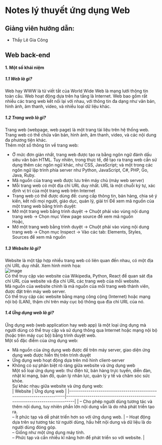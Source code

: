 # Notes lý thuyết ứng dụng Web
## Giảng viên hướng dẫn:
* Thầy Lê Gia Công
## 
## Web back-end
#### 1. Một số khái niệm  
##### 1.1 Web là gì?  
Web hay WWW là từ viết tắt của World Wide Web là mạng lưới thông tin toàn cầu. Web hoạt động dựa trên hạ tầng là Internet. Web bao gồm rất nhiều các trang web kết nối lại với nhau, với thông tin đa dạng như văn bản, hình ảnh, âm thanh, video, và nhiều loại dữ liệu khác.
##### 1.2 Trang web là gì?  
Trang web (webpage, web page) là một trang tài liệu trên hệ thống web. Trang web có thể chứa văn bản, hình ảnh, âm thanh, video, và các nội dung đa phương tiện khác.  
Thêm một số thông tin về trang web:  
- Ở mức đơn giản nhất, trang web được tạo ra bằng ngôn ngữ đánh dấu siêu văn bản HTML. Tuy nhiên, trong thực tế, để tạo ra trang web cần sử dụng thêm các ngôn ngữ khác, như CSS, JavaScript; và một trong các ngôn ngữ lập trình phía server như Python, JavaScript, C#, PHP, Go, Java, Ruby.
- Mã nguồn của trang web được lưu trên máy chủ (máy web server)
- Mỗi trang web có một địa chỉ URL duy nhất. URL là một chuỗi ký tự, xác định vị trí của một trang web trên Internet
- Trang web có thể được dùng để: cung cấp thông tin, bán hàng, chia sẻ ý kiến, kết nối mọi người, giáo dục, quản lý, giải trí
Để xem mã nguồn của một trang web bằng trình duyệt:  
- Mở một trang web bằng trình duyệt -> Chuột phải vào vùng nội dung trang web -> Chọn mục View page source để xem mã nguồn  
Hoặc,  
- Mở một trang web bằng trình duyệt -> Chuột phải vào vùng nội dung trang web -> Chọn mục Inspect -> Vào các tab: Elements, Styles, Sources để xem mã nguồn  
##### 1.3 Website là gì?  
Website là một tập hợp nhiều trang web có liên quan đến nhau, có một địa chỉ URL duy nhất. Xem hình minh họa:  
![image](https://github.com/user-attachments/assets/9b4d3272-e5ca-4864-b677-289016d125fe)  
Có thể truy cập vào website của Wikipedia, Python, React để quan sát địa chỉ URL của website và địa chỉ URL các trang web của mỗi website.  
Mã nguồn của website chính là mã nguồn của mỗi trang web thành viên, được đặt trên máy web server.  
Có thể truy cập các website bằng mạng công cộng (Internet) hoặc mạng nội bộ (LAN), thậm chí trên máy cục bộ thông qua địa chỉ URL của nó.  
##### 1.4 Ứng dụng web là gì?  
Ứng dụng web (web application hay web app) là một loại ứng dụng mà người dùng có thể truy cập và sử dụng thông qua Internet hoặc mạng nội bộ (hoặc trên máy cục bộ) bằng trình duyệt web.  
Một số đặc điểm của ứng dụng web:  
- Mã nguồn của ứng dụng web được để trên máy server, giao diện ứng dụng web được hiển thị trên trình duyệt  
- Ứng dụng web hoạt động dựa trên mô hình client-server  
- Không có sự phân biệt rõ ràng giữa website và ứng dụng web  
Một số loại ứng dụng web: thư điện tử, bán hàng trực tuyến, diễn đàn, nhật kí mạng, bản đồ, quản lý nhân lực, quản lý y tế và chăm sóc sức khỏe.  
Sự khác nhau giữa website và ứng dụng web:  
| Website                                                                 | Ứng dụng web                                                                 |
|------------------------------------------------------------------------|------------------------------------------------------------------------------|
| – Cho phép người dùng tương tác và thêm nội dung, tuy nhiên phần lớn nội dung vẫn là do nhà phát triển tạo ra.<br>– Ít phức tạp và dễ phát triển hơn so với ứng dụng web. | – Hoạt động dựa trên sự tương tác từ người dùng, hầu hết nội dung và dữ liệu là do người dùng đóng góp.<br>– Giống như một ứng dụng máy tính.<br>– Phức tạp và cần nhiều kĩ năng hơn để phát triển so với website. |

